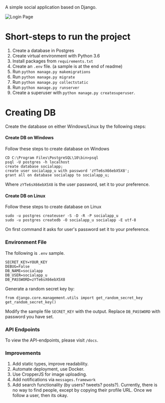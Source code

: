 A simple social application based on Django.

![Login Page](https://i.imgur.com/9Muw11n.jpg)


# Short-steps to run the project

1. Create a database in Postgres
2. Create virtual environment with Python 3.6
3. Install packages from `requirements.txt`
4. Create an `.env` file. (a sample is at the end of readme)
5. Run `python manage.py makemigrations`
6. Run `python manage.py migrate`
7. Run `python manage.py collectstatic`
8. Run `python manage.py runserver`
9. Create a superuser with `python manage.py createsuperuser`.

# Creating DB

Create the database on either Windows/Linux by the following steps:

#### Create DB on Windows

Follow these steps to create database on Windows

    CD C:\Program Files\PostgreSQL\10\bin>psql
    psql -U postgres -h localhost
    create database socialapp;
    create user socialapp_u with password 'zYTe6sX66ebX5X8';
    grant all on database socialapp to socialapp_u;

Where `zYTe6sX66ebX5X8` is the user password, set it to your preference.

#### Create DB on Linux

Follow these steps to create database on Linux

    sudo -u postgres createuser -S -D -R -P socialapp_u
    sudo -u postgres createdb -O socialapp_u socialapp -E utf-8

On first command it asks for user's password set it to your preference.

### Environment File 

The following is `.env` sample.
    
    SECRET_KEY=YOUR_KEY
    DEBUG=False
    DB_NAME=socialapp
    DB_USER=socialapp_u
    DB_PASSWORD=zYTe6sX66ebX5X8

Generate a random secret key by:

    from django.core.management.utils import get_random_secret_key
    get_random_secret_key()

Modify the sample file `SECRET_KEY` with the output. Replace `DB_PASSWORD` with password you have set.


### API Endpoints

To view the API-endpoints, please visit `/docs`.


### Improvements

1. Add static types, improve readability. 
2. Automate deployment, use Docker. 
3. Use CropperJS for image uploading.
4. Add notifications via `messages.framework`
5. Add search functionality (by users? tweets? posts?). Currently, there is no way to find people, except by copying their profile URL. Once we follow a user, then its okay.

